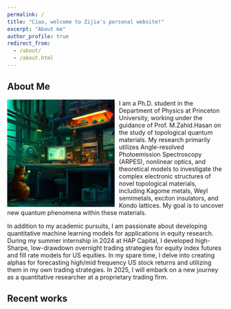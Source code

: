 ```yaml
---
permalink: /
title: "Ciao, welcome to Zijia's personal website!"
excerpt: "About me"
author_profile: true
redirect_from: 
  - /about/
  - /about.html
---
```


## About Me

<img align="Left" src="../images/cat_in_the_lab.jpg" width="250px" style="padding-right: 10px">

I am a Ph.D. student in the Department of Physics at Princeton University, working under the guidance of Prof. M.Zahid.Hasan on the study of topological quantum materials. My research primarily utilizes Angle-resolved Photoemission Spectroscopy (ARPES), nonlinear optics, and theoretical models to investigate the complex electronic structures of novel topological materials, including Kagome metals, Weyl semimetals, exciton insulators, and Kondo lattices. My goal is to uncover new quantum phenomena within these materials.

In addition to my academic pursuits, I am passionate about developing quantitative machine learning models for applications in equity research. During my summer internship in 2024 at HAP Capital, I developed high-Sharpe, low-drawdown overnight trading strategies for equity index futures and fill rate models for US equities. In my spare time, I delve into creating alphas for forecasting high/mid frequency US stock returns and utilizing them in my own trading strategies. In 2025, I will embark on a new journey as a quantitative researcher at a proprietary trading firm.

## Recent works








